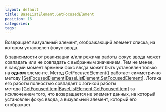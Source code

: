 ```yaml
---
layout: default
title: BaseListElement.GetFocusedElement
position: 16
categories: 
tags: 
---
```


Возвращает визуальный элемент, отображающий элемент списка, на котором установлен фокус ввода.

В зависимости от реализации и/или режима работы фокус ввода может совпадать или не совпадать с выбранным значением. Тем не менее, в каждый момент времени фокс ввода может быть установлен только на **одном** элементе. Метод GetFocusedElement() работает симметрично методу [[SetFocusedElement|BaseListElement.SetFocusedElement]](). Логика его работы полностью совпадает с логикой работы метода [[GetFocusedItem|BaseListElement.GetFocusedItem]]() за исключением того, что возвращается не элемент данных, на который установлен фокус ввода, а визуальный элемент, который его отображает.

 

 

